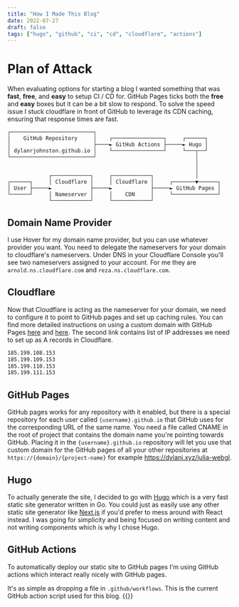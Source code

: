 ```yaml
---
title: "How I Made This Blog"
date: 2022-07-27
draft: false
tags: ["hugo", "github", "ci", "cd", "cloudflare", "actions"]
---
```


# Plan of Attack

When evaluating options for starting a blog I wanted something that was **fast**, **free**, and **easy** to setup CI / CD for. GitHub Pages ticks both the **free** and **easy** boxes but it can be a bit slow to respond. To solve the speed issue I stuck cloudflare in front of GitHub to leverage its CDN caching, ensuring that response times are fast.

```goat
┌──────────────────────────┐
│    GitHub Repository     │    ┌────────────────┐     ┌──────┐
│                          ├────► GitHub Actions ├─────► Hugo │
│ dylanrjohnston.github.io │    └────────────────┘     └───┬──┘
└──────────────────────────┘                               │
                                                           │
                                                           │
             ┌────────────┐     ┌────────────┐             │
┌──────┐     │ Cloudflare │     │ Cloudflare │     ┌───────▼──────┐
│ User ├─────►            ├─────►            ├─────► GitHub Pages │
└──────┘     │ Nameserver │     │    CDN     │     └──────────────┘
             └────────────┘     └────────────┘
```

## Domain Name Provider

I use Hover for my domain name provider, but you can use whatever provider you want. You need to delegate the nameservers for your domain to cloudflare's nameservers. Under DNS in your Cloudflare Console you'll see two nameservers assigned to your account. For me they are `arnold.ns.cloudflare.com` and `reza.ns.cloudflare.com`.

## Cloudflare

Now that Cloudflare is acting as the nameserver for your domain, we need to configure it to point to GitHub pages and set up caching rules. You can find more detailed instructions on using a custom domain with GitHub Pages [here](https://docs.github.com/en/pages/configuring-a-custom-domain-for-your-github-pages-site/about-custom-domains-and-github-pages) and [here](https://docs.github.com/en/pages/configuring-a-custom-domain-for-your-github-pages-site/managing-a-custom-domain-for-your-github-pages-site#configuring-an-apex-domain). The second link contains list of IP addresses we need to set up as A records in Cloudflare.

```bash
185.199.108.153
185.199.109.153
185.199.110.153
185.199.111.153
```

## GitHub Pages

GitHub pages works for any repository with it enabled, but there is a special repository for each user called `{username}.github.io` that GitHub uses for the corresponding URL of the same name. You need a file called CNAME in the root of project that contains the domain name you're pointing towards GitHub. Placing it in the `{username}.github.io` repository will let you use that custom domain for the GitHub pages of all your other repositories at `https://{domain}/{project-name}` for example https://dylanj.xyz/julia-webgl.

## Hugo

To actually generate the site, I decided to go with [Hugo](https://gohugo.io/) which is a very fast static site generator written in Go. You could just as easily use any other static site generator like [Next.js](https://nextjs.org/docs/advanced-features/static-html-export) if you'd prefer to mess around with React instead. I was going for simplicity and being focused on writing content and not writing components which is why I chose Hugo.

## GitHub Actions

To automatically deploy our static site to GitHub pages I'm using GitHub actions which interact really nicely with GitHub pages.

It's as simple as dropping a file in `.github/workflows`. This is the current GitHub action script used for this blog.
{{<import-code lang="yml" file="/.github/workflows/deploy.yml">}}
